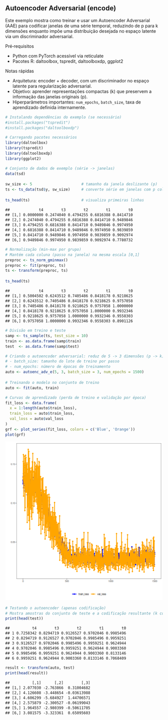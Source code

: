## Autoencoder Adversarial (encode)

Este exemplo mostra como treinar e usar um Autoencoder Adversarial (AAE) para codificar janelas de uma série temporal, reduzindo de p para k dimensões enquanto impõe uma distribuição desejada no espaço latente via um discriminador adversarial.

Pré‑requisitos
- Python com PyTorch acessível via reticulate
- Pacotes R: daltoolbox, tspredit, daltoolboxdp, ggplot2

Notas rápidas
- Arquitetura: encoder + decoder, com um discriminador no espaço latente para regularização adversarial.
- Objetivo: aprender representações compactas (k) que preservem a informação das janelas originais (p).
- Hiperparâmetros importantes: `num_epochs`, `batch_size`, taxa de aprendizado definida internamente.


``` r
# Instalando dependências do exemplo (se necessário)
#install.packages("tspredit")
#install.packages("daltoolboxdp")
```


``` r
# Carregando pacotes necessários
library(daltoolbox)
library(tspredit)
library(daltoolboxdp)
library(ggplot2)
```


``` r
# Conjunto de dados de exemplo (série -> janelas)
data(tsd)

sw_size <- 5                      # tamanho da janela deslizante (p)
ts <- ts_data(tsd$y, sw_size)     # converte série em janelas com p colunas

ts_head(ts)                       # visualiza primeiras linhas
```

```
##             t4        t3        t2        t1        t0
## [1,] 0.0000000 0.2474040 0.4794255 0.6816388 0.8414710
## [2,] 0.2474040 0.4794255 0.6816388 0.8414710 0.9489846
## [3,] 0.4794255 0.6816388 0.8414710 0.9489846 0.9974950
## [4,] 0.6816388 0.8414710 0.9489846 0.9974950 0.9839859
## [5,] 0.8414710 0.9489846 0.9974950 0.9839859 0.9092974
## [6,] 0.9489846 0.9974950 0.9839859 0.9092974 0.7780732
```


``` r
# Normalização (min-max por grupo)
# Mantém cada coluna (passo na janela) na mesma escala [0,1]
preproc <- ts_norm_gminmax()
preproc <- fit(preproc, ts)
ts <- transform(preproc, ts)

ts_head(ts)
```

```
##             t4        t3        t2        t1        t0
## [1,] 0.5004502 0.6243512 0.7405486 0.8418178 0.9218625
## [2,] 0.6243512 0.7405486 0.8418178 0.9218625 0.9757058
## [3,] 0.7405486 0.8418178 0.9218625 0.9757058 1.0000000
## [4,] 0.8418178 0.9218625 0.9757058 1.0000000 0.9932346
## [5,] 0.9218625 0.9757058 1.0000000 0.9932346 0.9558303
## [6,] 0.9757058 1.0000000 0.9932346 0.9558303 0.8901126
```


``` r
# Divisão em treino e teste
samp <- ts_sample(ts, test_size = 10)
train <- as.data.frame(samp$train)
test  <- as.data.frame(samp$test)
```


``` r
# Criando o autoencoder adversarial: reduz de 5 -> 3 dimensões (p -> k)
# - batch_size: tamanho do lote de treino por passo
# - num_epochs: número de épocas de treinamento
auto <- autoenc_adv_e(5, 3, batch_size = 3, num_epochs = 1500)

# Treinando o modelo no conjunto de treino
auto <- fit(auto, train)
```


``` r
# Curvas de aprendizado (perda de treino e validação por época)
fit_loss <- data.frame(
  x = 1:length(auto$train_loss),
  train_loss = auto$train_loss,
  val_loss = auto$val_loss
)
grf <- plot_series(fit_loss, colors = c('Blue', 'Orange'))
plot(grf)
```

![plot of chunk unnamed-chunk-7](fig/autoenc_adv_e/unnamed-chunk-7-1.png)


``` r
# Testando o autoencoder (apenas codificação)
# Mostra amostras do conjunto de teste e a codificação resultante (k colunas)
print(head(test))
```

```
##          t4        t3        t2        t1        t0
## 1 0.7258342 0.8294719 0.9126527 0.9702046 0.9985496
## 2 0.8294719 0.9126527 0.9702046 0.9985496 0.9959251
## 3 0.9126527 0.9702046 0.9985496 0.9959251 0.9624944
## 4 0.9702046 0.9985496 0.9959251 0.9624944 0.9003360
## 5 0.9985496 0.9959251 0.9624944 0.9003360 0.8133146
## 6 0.9959251 0.9624944 0.9003360 0.8133146 0.7068409
```

``` r
result <- transform(auto, test)
print(head(result))
```

```
##          [,1]      [,2]        [,3]
## [1,] 2.077030 -2.763866  0.31004682
## [2,] 4.126608 -3.448654 -0.03613988
## [3,] 4.606299 -5.684927  1.44706571
## [4,] 2.575879 -2.300527 -0.06199043
## [5,] 1.964557 -2.980399 -0.50611705
## [6,] 3.081575 -3.323361  0.65095603
```

